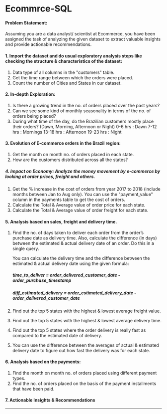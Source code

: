 # Ecommrce-SQL

#### Problem Statement:

Assuming you are a data analyst/ scientist at Ecommerce, you have been assigned the task of analyzing the given dataset to extract valuable insights and provide actionable recommendations.



#### 1. Import the dataset and do usual exploratory analysis steps like checking the structure & characteristics of the dataset:
  1. Data type of all columns in the "customers" table.
  2. Get the time range between which the orders were placed.
  3. Count the number of Cities and States in our dataset.
#### 2. In-depth Exploration:
  1. Is there a growing trend in the no. of orders placed over the past years?
  2. Can we see some kind of monthly seasonality in terms of the no. of orders being placed?
  3. During what time of the day, do the Brazilian customers mostly place their orders? (Dawn, Morning, Afternoon or Night)
    0-6 hrs : Dawn
    7-12 hrs : Mornings
    13-18 hrs : Afternoon
    19-23 hrs : Night
#### 3. Evolution of E-commerce orders in the Brazil region:
  1. Get the month on month no. of orders placed in each state.
  2. How are the customers distributed across all the states?
##### 4. Impact on Economy: Analyze the money movement by e-commerce by looking at order prices, freight and others.
  1. Get the % increase in the cost of orders from year 2017 to 2018 (include months between Jan to Aug only). You can use the "payment_value" column in the             payments table to get the cost of orders.
  2. Calculate the Total & Average value of order price for each state.
  3. Calculate the Total & Average value of order freight for each state.
#### 5. Analysis based on sales, freight and delivery time.
  1. Find the no. of days taken to deliver each order from the order’s purchase date as delivery time. Also, calculate the difference (in days) between the              estimated & actual delivery date of an order. Do this in a single query.

     You can calculate the delivery time and the difference between the estimated & actual delivery date using the given formula:
     ##### time_to_deliver = order_delivered_customer_date - order_purchase_timestamp
     ##### diff_estimated_delivery = order_estimated_delivery_date - order_delivered_customer_date
  2. Find out the top 5 states with the highest & lowest average freight value.
  3. Find out the top 5 states with the highest & lowest average delivery time.
  4. Find out the top 5 states where the order delivery is really fast as compared to the estimated date of delivery.
  5. You can use the difference between the averages of actual & estimated delivery date to figure out how fast the delivery was for each state.
#### 6. Analysis based on the payments:
  1. Find the month on month no. of orders placed using different payment types.
  2. Find the no. of orders placed on the basis of the payment installments that have been paid.
#### 7. Actionable Insights & Recommendations
___________________________________________________________________________________________________________
